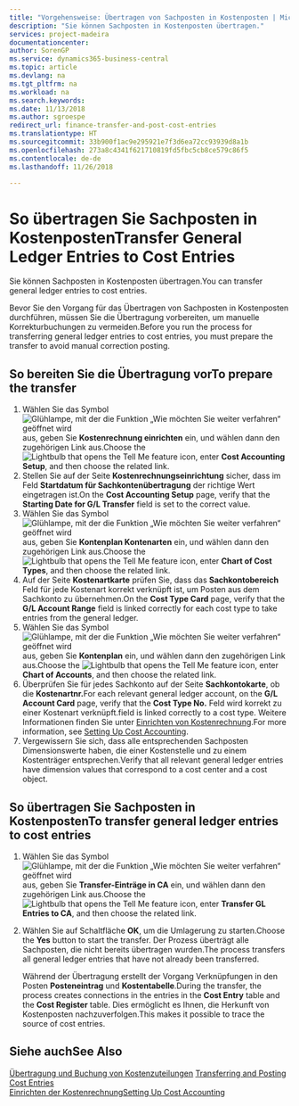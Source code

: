 ```yaml
---
title: "Vorgehensweise: Übertragen von Sachposten in Kostenposten | Microsoft Docs"
description: "Sie können Sachposten in Kostenposten übertragen."
services: project-madeira
documentationcenter: 
author: SorenGP
ms.service: dynamics365-business-central
ms.topic: article
ms.devlang: na
ms.tgt_pltfrm: na
ms.workload: na
ms.search.keywords: 
ms.date: 11/13/2018
ms.author: sgroespe
redirect_url: finance-transfer-and-post-cost-entries
ms.translationtype: HT
ms.sourcegitcommit: 33b900f1ac9e295921e7f3d6ea72cc93939d8a1b
ms.openlocfilehash: 273a8c4341f621710819fd5fbc5cb8ce579c86f5
ms.contentlocale: de-de
ms.lasthandoff: 11/26/2018

---
```

# <a name="transfer-general-ledger-entries-to-cost-entries"></a><span data-ttu-id="96637-103">So übertragen Sie Sachposten in Kostenposten</span><span class="sxs-lookup"><span data-stu-id="96637-103">Transfer General Ledger Entries to Cost Entries</span></span>
<span data-ttu-id="96637-104">Sie können Sachposten in Kostenposten übertragen.</span><span class="sxs-lookup"><span data-stu-id="96637-104">You can transfer general ledger entries to cost entries.</span></span>  

<span data-ttu-id="96637-105">Bevor Sie den Vorgang für das Übertragen von Sachposten in Kostenposten durchführen, müssen Sie die Übertragung vorbereiten, um manuelle Korrekturbuchungen zu vermeiden.</span><span class="sxs-lookup"><span data-stu-id="96637-105">Before you run the process for transferring general ledger entries to cost entries, you must prepare the transfer to avoid manual correction posting.</span></span>  

## <a name="to-prepare-the-transfer"></a><span data-ttu-id="96637-106">So bereiten Sie die Übertragung vor</span><span class="sxs-lookup"><span data-stu-id="96637-106">To prepare the transfer</span></span>  

1.  <span data-ttu-id="96637-107">Wählen Sie das Symbol ![Glühlampe, mit der die Funktion „Wie möchten Sie weiter verfahren“ geöffnet wird](media/ui-search/search_small.png "Wie möchten Sie weiter verfahren?") aus, geben Sie **Kostenrechnung einrichten** ein, und wählen dann den zugehörigen Link aus.</span><span class="sxs-lookup"><span data-stu-id="96637-107">Choose the ![Lightbulb that opens the Tell Me feature](media/ui-search/search_small.png "Tell me what you want to do") icon, enter **Cost Accounting Setup**, and then choose the related link.</span></span>  
2.  <span data-ttu-id="96637-108">Stellen Sie auf der Seite **Kostenrechnungseinrichtung** sicher, dass im Feld **Startdatum für Sachkontenübertragung** der richtige Wert eingetragen ist.</span><span class="sxs-lookup"><span data-stu-id="96637-108">On the **Cost Accounting Setup** page, verify that the **Starting Date for G/L Transfer** field is set to the correct value.</span></span>  
3.  <span data-ttu-id="96637-109">Wählen Sie das Symbol ![Glühlampe, mit der die Funktion „Wie möchten Sie weiter verfahren“ geöffnet wird](media/ui-search/search_small.png "Wie möchten Sie weiter verfahren?") aus, geben Sie **Kontenplan Kontenarten** ein, und wählen dann den zugehörigen Link aus.</span><span class="sxs-lookup"><span data-stu-id="96637-109">Choose the ![Lightbulb that opens the Tell Me feature](media/ui-search/search_small.png "Tell me what you want to do") icon, enter **Chart of Cost Types**, and then choose the related link.</span></span>  
4.  <span data-ttu-id="96637-110">Auf der Seite **Kostenartkarte** prüfen Sie, dass das **Sachkontobereich** Feld für jede Kostenart korrekt verknüpft ist, um Posten aus dem Sachkonto zu übernehmen.</span><span class="sxs-lookup"><span data-stu-id="96637-110">On the **Cost Type Card** page, verify that the **G/L Account Range** field is linked correctly for each cost type to take entries from the general ledger.</span></span>  
5.  <span data-ttu-id="96637-111">Wählen Sie das Symbol ![Glühlampe, mit der die Funktion „Wie möchten Sie weiter verfahren“ geöffnet wird](media/ui-search/search_small.png "Wie möchten Sie weiter verfahren?") aus, geben Sie **Kontenplan** ein, und wählen dann den zugehörigen Link aus.</span><span class="sxs-lookup"><span data-stu-id="96637-111">Choose the ![Lightbulb that opens the Tell Me feature](media/ui-search/search_small.png "Tell me what you want to do") icon, enter **Chart of Accounts**, and then choose the related link.</span></span>  
6.  <span data-ttu-id="96637-112">Überprüfen Sie für jedes Sachkonto auf der Seite **Sachkontokarte**, ob die **Kostenartnr.**</span><span class="sxs-lookup"><span data-stu-id="96637-112">For each relevant general ledger account, on the **G/L Account Card** page, verify that the **Cost Type No.**</span></span> <span data-ttu-id="96637-113">Feld wird korrekt zu einer Kostenart verknüpft.</span><span class="sxs-lookup"><span data-stu-id="96637-113">field is linked correctly to a cost type.</span></span> <span data-ttu-id="96637-114">Weitere Informationen finden Sie unter [Einrichten von Kostenrechnung](finance-set-up-cost-accounting.md).</span><span class="sxs-lookup"><span data-stu-id="96637-114">For more information, see [Setting Up Cost Accounting](finance-set-up-cost-accounting.md).</span></span>  
7.  <span data-ttu-id="96637-115">Vergewissern Sie sich, dass alle entsprechenden Sachposten Dimensionswerte haben, die einer Kostenstelle und zu einem Kostenträger entsprechen.</span><span class="sxs-lookup"><span data-stu-id="96637-115">Verify that all relevant general ledger entries have dimension values that correspond to a cost center and a cost object.</span></span>  

## <a name="to-transfer-general-ledger-entries-to-cost-entries"></a><span data-ttu-id="96637-116">So übertragen Sie Sachposten in Kostenposten</span><span class="sxs-lookup"><span data-stu-id="96637-116">To transfer general ledger entries to cost entries</span></span>  
1.  <span data-ttu-id="96637-117">Wählen Sie das Symbol ![Glühlampe, mit der die Funktion „Wie möchten Sie weiter verfahren“ geöffnet wird](media/ui-search/search_small.png "Wie möchten Sie weiter verfahren?") aus, geben Sie **Transfer-Einträge‌ in CA** ein, und wählen dann den zugehörigen Link aus.</span><span class="sxs-lookup"><span data-stu-id="96637-117">Choose the ![Lightbulb that opens the Tell Me feature](media/ui-search/search_small.png "Tell me what you want to do") icon, enter **Transfer GL Entries to CA**, and then choose the related link.</span></span>  
2.  <span data-ttu-id="96637-118">Wählen Sie auf Schaltfläche **OK**, um die Umlagerung zu starten.</span><span class="sxs-lookup"><span data-stu-id="96637-118">Choose the **Yes** button to start the transfer.</span></span> <span data-ttu-id="96637-119">Der Prozess überträgt alle Sachposten, die nicht bereits übertragen wurden.</span><span class="sxs-lookup"><span data-stu-id="96637-119">The process transfers all general ledger entries that have not already been transferred.</span></span>  

    <span data-ttu-id="96637-120">Während der Übertragung erstellt der Vorgang Verknüpfungen in den Posten **Posteneintrag** und **Kostentabelle**.</span><span class="sxs-lookup"><span data-stu-id="96637-120">During the transfer, the process creates connections in the entries in the **Cost Entry** table and the **Cost Register** table.</span></span> <span data-ttu-id="96637-121">Dies ermöglicht es Ihnen, die Herkunft von Kostenposten nachzuverfolgen.</span><span class="sxs-lookup"><span data-stu-id="96637-121">This makes it possible to trace the source of cost entries.</span></span>  

## <a name="see-also"></a><span data-ttu-id="96637-122">Siehe auch</span><span class="sxs-lookup"><span data-stu-id="96637-122">See Also</span></span>  
<span data-ttu-id="96637-123">[Übertragung und Buchung von Kostenzuteilungen](finance-transfer-and-post-cost-entries.md) </span><span class="sxs-lookup"><span data-stu-id="96637-123">[Transferring and Posting Cost Entries](finance-transfer-and-post-cost-entries.md) </span></span>  
[<span data-ttu-id="96637-124">Einrichten der Kostenrechnung</span><span class="sxs-lookup"><span data-stu-id="96637-124">Setting Up Cost Accounting</span></span>](finance-set-up-cost-accounting.md)   

